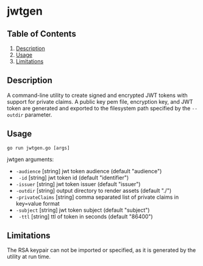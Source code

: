 # jwtgen

## Table of Contents

1. [Description](#description)
1. [Usage](#usage)
1. [Limitations](#limitations)

## Description

A command-line utility to create signed and encrypted JWT tokens with support for private claims. A public key pem file, encryption key, and JWT token
are generated and exported to the filesystem path specified by the `--outdir` parameter.

## Usage

`go run jwtgen.go [args]`

jwtgen arguments:
*  `-audience` \[string\]
    	jwt token audience (default "audience")
* ` -id` \[string\]
    	jwt token id (default "identifier")
*  `-issuer` \[string\]
    	jwt token issuer (default "issuer")
*  `-outdir` \[string\]
    	output directory to render assets (default "./")
*  `-privateClaims` \[string\]
    	comma separated list of private claims in key=value format
* `-subject` \[string\]
    	jwt token subject (default "subject")
* ` -ttl` \[string\]
    	ttl of token in seconds (default "86400")

## Limitations

The RSA keypair can not be imported or specified, as it is generated by the utility at run time.